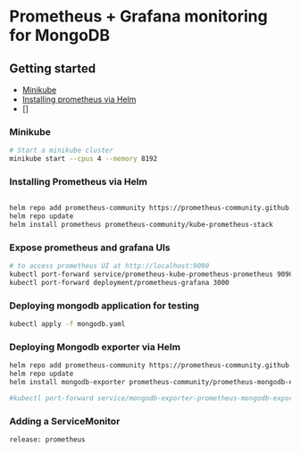 # Prometheus + Grafana monitoring for MongoDB
## Getting started
- [Minikube](#minikube)
- [Installing prometheus via Helm](#installing-prometheus-via-helm)
- []


### Minikube
```bash
# Start a minikube cluster
minikube start --cpus 4 --memory 8192
```

### Installing Prometheus via Helm
```bash

helm repo add prometheus-community https://prometheus-community.github.io/helm-charts
helm repo update
helm install prometheus prometheus-community/kube-prometheus-stack


```

### Expose prometheus and grafana UIs
```bash
# to access prometheus UI at http://localhost:9090
kubectl port-forward service/prometheus-kube-prometheus-prometheus 9090
kubectl port-forward deployment/prometheus-grafana 3000


```
### Deploying mongodb application for testing
```bash
kubectl apply -f mongodb.yaml

```
### Deploying Mongodb exporter via Helm
```bash
helm repo add prometheus-community https://prometheus-community.github.io/helm-charts
helm repo update
helm install mongodb-exporter prometheus-community/prometheus-mongodb-exporter -f values.yaml

#kubectl port-forward service/mongodb-exporter-prometheus-mongodb-exporter 9216

```


### Adding a ServiceMonitor
```bash
release: prometheus
```